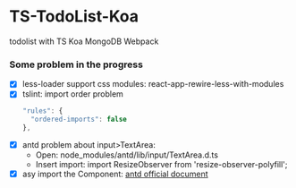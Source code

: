 # TS-TodoList-Koa
todolist with TS Koa MongoDB Webpack

### Some problem in the progress
- [X] less-loader support css modules: react-app-rewire-less-with-modules
- [X] tslint: import order problem
    ```js
    "rules": {
      "ordered-imports": false
    },
    ```
- [X] antd problem about input>TextArea: 
  - Open: node_modules/antd/lib/input/TextArea.d.ts
  - Insert import: import ResizeObserver from 'resize-observer-polyfill';
- [X] asy import the Component: [antd official document](https://ant.design/docs/react/use-in-typescript-cn)